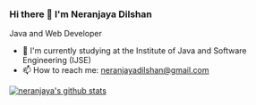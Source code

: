 ### Hi there 👋  I'm Neranjaya Dilshan
Java and Web Developer

- 🌱 I'm currently studying at the Institute of Java and Software Engineering (IJSE)
- 📫 How to reach me: neranjayadilshan@gmail.com  

<!-- [![neranjaya's github stats](https://github-readme-stats.codestackr.vercel.app/api?username=neranjayadilshan&count_private=true&include_all_commits=true&theme=radical)](https://github.com/NeranjayaDilshan/NeranjayaDilshan/github-readme-stats) -->

[![neranjaya's github stats](https://github-readme-stats.vercel.app/api/top-langs/?username=neranjayadilshan&theme=radical)](https://github.com/NeranjayaDilshan/NeranjayaDilshan/github-readme-stats)
<!--
**NeranjayaDilshan/NeranjayaDilshan** is a ✨ _special_ ✨ repository because its `README.md` (this file) appears on your GitHub profile.

Here are some ideas to get you started:

- 🌱 I’m currently studing at Institute of Java and Software Enginnering (IJSE).
- 📫 How to reach me: neranjayadilshan@gmail.com   
